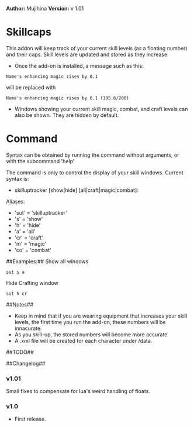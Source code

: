 **Author:** Mujihina
**Version:** v 1.01

# Skillcaps #

This addon will keep track of your current skill levels (as a floating number) and their caps. Skill levels are updated and stored as they increase:
- Once the add-on is installed, a message such as this:
```
Name's enhancing magic rises by 0.1
```

will be replaced with
```
Name's enhancing magic rises by 0.1 (195.6/200)
```

- Windows showing your current skill magic, combat, and craft levels can also be shown. They are hidden by default.

# Command #

Syntax can be obtained by running the command without arguments, or with the subcommand 'help'

The command is only to control the display of your skill windows. Current syntax is:

- skilluptracker [show|hide] [all|craft|magic|combat]: 

Aliases:
- 'sut' = 'skilluptracker'
- 's' = 'show'
- 'h' = 'hide'
- 'a' = 'all'
- 'cr' = 'craft'
- 'm' = 'magic'
- 'co' = 'combat'

##Examples:##
Show all windows
```
sut s a
```

Hide Crafting window
```
sut h cr
```

##Notes##
- Keep in mind that if you are wearing equipment that increases your skill levels, the first time you run the add-on, these numbers will be innacurate.
-  As you skill-up, the stored numbers will become more accurate.
- A .xml file will be created for each character under /data.

##TODO##


##Changelog##

### v1.01 ###
   Small fixes to compensate for lua's weird handling of floats.

### v1.0 ###
* First release.